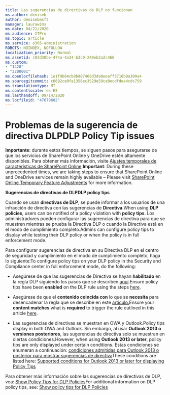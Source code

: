 ```yaml
---
title: Las sugerencias de directivas de DLP no funcionan
ms.author: deniseb
author: denisebmsft
manager: laurawims
ms.date: 04/21/2020
ms.audience: ITPro
ms.topic: article
ms.service: o365-administration
ROBOTS: NOINDEX, NOFOLLOW
localization_priority: Normal
ms.assetid: c03d30be-474a-4a34-b3c0-240eb2a2c466
ms.custom:
- "1428"
- "3200001"
ms.openlocfilehash: 1e1f9b84cb8bd07468d3da0eeaff3716b9a309a4
ms.sourcegitcommit: c6692ce0fa1358ec3529e59ca0ecdfdea4cdc759
ms.translationtype: MT
ms.contentlocale: es-ES
ms.lasthandoff: 09/14/2020
ms.locfileid: "47679602"
---
```

# <a name="dlp-policy-tip-issues"></a><span data-ttu-id="cdefb-102">Problemas de la sugerencia de directiva DLP</span><span class="sxs-lookup"><span data-stu-id="cdefb-102">DLP Policy Tip issues</span></span>

<span data-ttu-id="cdefb-103">**Importante**: durante estos tiempos, se siguen pasos para asegurarse de que los servicios de SharePoint Online y OneDrive estén altamente disponibles. Para obtener más información, visite [Ajustes temporales de características de SharePoint Online](https://aka.ms/ODSPAdjustments).</span><span class="sxs-lookup"><span data-stu-id="cdefb-103">**Important**: During these unprecedented times, we are taking steps to ensure that SharePoint Online and OneDrive services remain highly available – Please visit [SharePoint Online Temporary Feature Adjustments](https://aka.ms/ODSPAdjustments) for more information.</span></span>

<span data-ttu-id="cdefb-104">**Sugerencias de directivas de DLP**</span><span class="sxs-lookup"><span data-stu-id="cdefb-104">**DLP policy tips**</span></span>

<span data-ttu-id="cdefb-105">Cuando se usan **directivas de DLP**, se puede informar a los usuarios de una infracción de directiva con las sugerencias de **Directiva**.</span><span class="sxs-lookup"><span data-stu-id="cdefb-105">When using **DLP policies**, users can be notified of a policy violation with **policy tips**.</span></span> <span data-ttu-id="cdefb-106">Los administradores pueden configurar las sugerencias de directiva para que se muestren mientras se prueba la Directiva DLP o cuando la Directiva está en el modo de cumplimiento completo.</span><span class="sxs-lookup"><span data-stu-id="cdefb-106">Admins can configure policy tips to display while testing their DLP policy or when the policy is in full enforcement mode.</span></span>
  
<span data-ttu-id="cdefb-107">Para configurar sugerencias de directiva en su Directiva DLP en el centro de seguridad y cumplimiento en el modo de cumplimiento completo, haga lo siguiente:</span><span class="sxs-lookup"><span data-stu-id="cdefb-107">To configure policy tips on your DLP policy in the Security and Compliance center in full enforcement mode, do the following:</span></span>
  
- <span data-ttu-id="cdefb-108">Asegúrese de que las sugerencias de Directiva se hayan **habilitado** en la regla DLP siguiendo los pasos que se describen [aquí](https://docs.microsoft.com/microsoft-365/compliance/use-notifications-and-policy-tips).</span><span class="sxs-lookup"><span data-stu-id="cdefb-108">Ensure policy tips have been **enabled** on the DLP rule using the steps [here](https://docs.microsoft.com/microsoft-365/compliance/use-notifications-and-policy-tips).</span></span>

- <span data-ttu-id="cdefb-109">Asegúrese de que el **contenido coincida con** lo que se **necesita** para desencadenar la regla que se describe en este [artículo.](https://docs.microsoft.com/microsoft-365/compliance/sensitive-information-type-entity-definitions)</span><span class="sxs-lookup"><span data-stu-id="cdefb-109">Ensure your **content matches** what is **required** to trigger the rule outlined in this article [here](https://docs.microsoft.com/microsoft-365/compliance/sensitive-information-type-entity-definitions).</span></span>

- <span data-ttu-id="cdefb-110">Las sugerencias de directivas se muestran en OWA y Outlook.</span><span class="sxs-lookup"><span data-stu-id="cdefb-110">Policy tips display in both OWA and Outlook.</span></span> <span data-ttu-id="cdefb-111">Sin embargo, al usar **Outlook 2013 o versiones posteriores**, las sugerencias de directiva solo se muestran en ciertas condiciones.</span><span class="sxs-lookup"><span data-stu-id="cdefb-111">However, when using **Outlook 2013 or later**, policy tips are only displayed under certain conditions.</span></span> <span data-ttu-id="cdefb-112">Estas condiciones se enumeran a continuación: [condiciones admitidas para Outlook 2013 o posterior para mostrar sugerencias de directiva](https://docs.microsoft.com/microsoft-365/compliance/use-notifications-and-policy-tips)</span><span class="sxs-lookup"><span data-stu-id="cdefb-112">These conditions are listed here: [Supported conditions for Outlook 2013 or later for displaying Policy Tips](https://docs.microsoft.com/microsoft-365/compliance/use-notifications-and-policy-tips)</span></span>

<span data-ttu-id="cdefb-113">Para obtener más información sobre las sugerencias de directivas de DLP, vea: [Show Policy Tips for DLP Policies](https://docs.microsoft.com/microsoft-365/compliance/use-notifications-and-policy-tips)</span><span class="sxs-lookup"><span data-stu-id="cdefb-113">For additional information on DLP policy tips, see: [Show policy tips for DLP Policies](https://docs.microsoft.com/microsoft-365/compliance/use-notifications-and-policy-tips)</span></span>
  